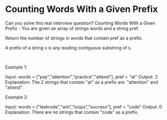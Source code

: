 # Counting Words With a Given Prefix

Can you solve this real interview question? Counting Words With a Given Prefix - You are given an array of strings words and a string pref.

Return the number of strings in words that contain pref as a prefix.

A prefix of a string s is any leading contiguous substring of s.

 

Example 1:


Input: words = ["pay","attention","practice","attend"], pref = "at"
Output: 2
Explanation: The 2 strings that contain "at" as a prefix are: "attention" and "attend".


Example 2:


Input: words = ["leetcode","win","loops","success"], pref = "code"
Output: 0
Explanation: There are no strings that contain "code" as a prefix.